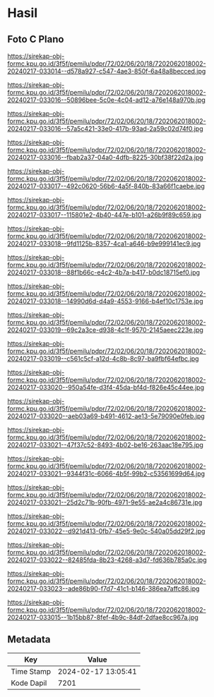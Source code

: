 # Hasil

## Foto C Plano

https://sirekap-obj-formc.kpu.go.id/3f5f/pemilu/pdpr/72/02/06/20/18/7202062018002-20240217-033014--d578a927-c547-4ae3-850f-6a48a8becced.jpg

https://sirekap-obj-formc.kpu.go.id/3f5f/pemilu/pdpr/72/02/06/20/18/7202062018002-20240217-033016--50896bee-5c0e-4c04-ad12-a76e148a970b.jpg

https://sirekap-obj-formc.kpu.go.id/3f5f/pemilu/pdpr/72/02/06/20/18/7202062018002-20240217-033016--57a5c421-33e0-417b-93ad-2a59c02d74f0.jpg

https://sirekap-obj-formc.kpu.go.id/3f5f/pemilu/pdpr/72/02/06/20/18/7202062018002-20240217-033016--fbab2a37-04a0-4dfb-8225-30bf38f22d2a.jpg

https://sirekap-obj-formc.kpu.go.id/3f5f/pemilu/pdpr/72/02/06/20/18/7202062018002-20240217-033017--492c0620-56b6-4a5f-840b-83a66f1caebe.jpg

https://sirekap-obj-formc.kpu.go.id/3f5f/pemilu/pdpr/72/02/06/20/18/7202062018002-20240217-033017--115801e2-4b40-447e-b101-a26b9f89c659.jpg

https://sirekap-obj-formc.kpu.go.id/3f5f/pemilu/pdpr/72/02/06/20/18/7202062018002-20240217-033018--9fd1125b-8357-4ca1-a646-b9e999141ec9.jpg

https://sirekap-obj-formc.kpu.go.id/3f5f/pemilu/pdpr/72/02/06/20/18/7202062018002-20240217-033018--88f1b66c-e4c2-4b7a-b417-b0dc18715ef0.jpg

https://sirekap-obj-formc.kpu.go.id/3f5f/pemilu/pdpr/72/02/06/20/18/7202062018002-20240217-033018--14990d6d-d4a9-4553-9166-b4ef10c1753e.jpg

https://sirekap-obj-formc.kpu.go.id/3f5f/pemilu/pdpr/72/02/06/20/18/7202062018002-20240217-033019--69c2a3ce-d938-4c1f-9570-2145aeec223e.jpg

https://sirekap-obj-formc.kpu.go.id/3f5f/pemilu/pdpr/72/02/06/20/18/7202062018002-20240217-033019--c561c5cf-a12d-4c8b-8c97-ba9fbf64efbc.jpg

https://sirekap-obj-formc.kpu.go.id/3f5f/pemilu/pdpr/72/02/06/20/18/7202062018002-20240217-033020--950a54fe-d3f4-45da-bf4d-f826e45c44ee.jpg

https://sirekap-obj-formc.kpu.go.id/3f5f/pemilu/pdpr/72/02/06/20/18/7202062018002-20240217-033020--aeb03a69-b491-4612-ae13-5e79090e0feb.jpg

https://sirekap-obj-formc.kpu.go.id/3f5f/pemilu/pdpr/72/02/06/20/18/7202062018002-20240217-033021--47f37c52-8493-4b02-be16-263aac18e795.jpg

https://sirekap-obj-formc.kpu.go.id/3f5f/pemilu/pdpr/72/02/06/20/18/7202062018002-20240217-033021--9344f31c-6066-4b5f-99b2-c53561699d64.jpg

https://sirekap-obj-formc.kpu.go.id/3f5f/pemilu/pdpr/72/02/06/20/18/7202062018002-20240217-033021--25d2c71b-90fb-4971-9e55-ae2a4c86731e.jpg

https://sirekap-obj-formc.kpu.go.id/3f5f/pemilu/pdpr/72/02/06/20/18/7202062018002-20240217-033022--d921d413-0fb7-45e5-9e0c-540a05dd29f2.jpg

https://sirekap-obj-formc.kpu.go.id/3f5f/pemilu/pdpr/72/02/06/20/18/7202062018002-20240217-033022--82485fda-8b23-4268-a3d7-fd636b785a0c.jpg

https://sirekap-obj-formc.kpu.go.id/3f5f/pemilu/pdpr/72/02/06/20/18/7202062018002-20240217-033023--ade86b90-f7d7-41c1-b146-386ea7affc86.jpg

https://sirekap-obj-formc.kpu.go.id/3f5f/pemilu/pdpr/72/02/06/20/18/7202062018002-20240217-033015--1b15bb87-8fef-4b9c-84df-2dfae8cc967a.jpg


## Metadata

| Key        | Value               |
| ---------- | ------------------- |
| Time Stamp | 2024-02-17 13:05:41 |
| Kode Dapil | 7201                |



